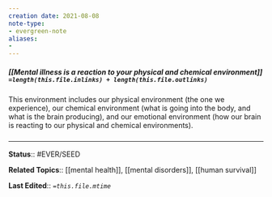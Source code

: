 ```yaml
---
creation date: 2021-08-08
note-type: 
- evergreen-note
aliases:
- 
---
```


##### [[Mental illness is a reaction to your physical and chemical environment]] `=length(this.file.inlinks) + length(this.file.outlinks)`

This environment includes our physical environment (the one we experience), our chemical environment (what is going into the body, and what is the brain producing), and our emotional environment (how our brain is reacting to our physical and chemical environments).

### <hr class="footnote"/>

**Status**:: #EVER/SEED

**Related Topics**:: [[mental health]], [[mental disorders]], [[human survival]]
	
**Last Edited**:: *`=this.file.mtime`*
